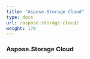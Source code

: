 ```yaml
---
title: "Aspose.Storage Cloud"
type: docs
url: /aspose-storage-cloud/
weight: 170
---
```


### **Aspose.Storage Cloud**

